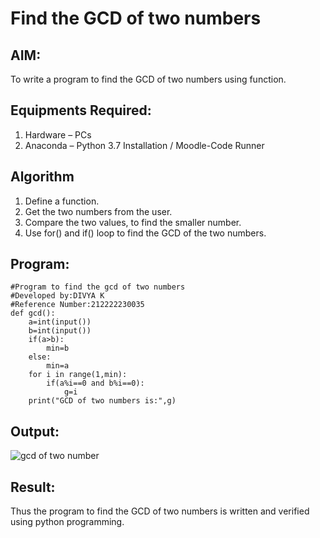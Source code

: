 # Find the GCD of two numbers

## AIM:
To write a program to find the GCD of two numbers using function.

## Equipments Required:
1. Hardware – PCs
2. Anaconda – Python 3.7 Installation / Moodle-Code Runner

## Algorithm
1. Define a function.
2. Get the two numbers from the user.
3. Compare the two values, to find the smaller number.
4. Use for() and if() loop to find the GCD of the two numbers.

## Program:
```
#Program to find the gcd of two numbers
#Developed by:DIVYA K
#Reference Number:212222230035
def gcd():
    a=int(input())
    b=int(input())
    if(a>b):
        min=b
    else:
        min=a
    for i in range(1,min):
        if(a%i==0 and b%i==0):
            g=i
    print("GCD of two numbers is:",g)
```

## Output:
![gcd of two number](gcd.png)


## Result:
Thus the program to find the GCD of two numbers is written and verified using python programming.
